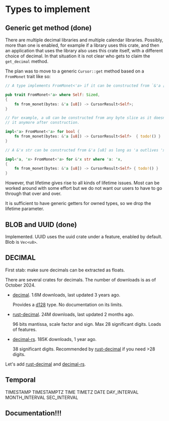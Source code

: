 Types to implement
==================


Generic get method (done)
-------------------------

There are multiple decimal libraries and multiple calendar libraries. Possibly,
more than one is enabled, for example if a library uses this crate, and then an
application that uses the library also uses this crate itself, with a different
choice of decimal. In that situation it is not clear who gets to claim the
`get_decimal` method.

The plan was to move to a generic `Cursor::get` method based on a `FromMonet` trait
like so:

```rust
// A type implements FromMonet<'a> if it can be constructed from `&'a [u8]`.

pub trait FromMonet<'a> where Self: Sized,
{
    fn from_monet(bytes: &'a [u8]) -> CursorResult<Self>;
}

// For example, a u8 can be constructed from any byte slice as it doesn't need
// it anymore after construction.

impl<'a> FromMonet<'a> for bool {
    fn from_monet(bytes: &'a [u8]) -> CursorResult<Self>  { todo!() }
}

// A &'x str can be constructed from &'a [u8] as long as 'a outlives 'x.

impl<'a, 'x> FromMonet<'a> for &'x str where 'a: 'x,
{
    fn from_monet(bytes: &'a [u8]) -> CursorResult<Self> { todo!() }
}
```

However, that lifetime gives rise to all kinds of lifetime issues.
Most can be worked around with some effort but we do not want our
users to have to go through that over and over.

It is sufficient to have generic getters for owned types, so we drop
the lifetime parameter.


BLOB and UUID (done)
--------------------

Implemented. UUID uses the uuid crate under a feature, enabled by default.
Blob is `Vec<u8>`.


DECIMAL
-------

First stab: make sure decimals can be extracted as floats.

There are several crates for decimals. The number of downloads is as of October
2024.

* [decimal]. 1.6M downloads, last updated 3
  years ago.

  Provides a [d128]() type. No documentation on its limits.

* [rust-decimal]. 24M downloads, last
  updated 2 months ago.

  96 bits mantissa, scale factor and sign. Max 28 significant digits.
  Loads of features.

* [decimal-rs]. 185K downloads, 1 year ago.

  38 significant digits. Recommended by [rust-decimal] if you need >28 digits.

Let's add [rust-decimal] and [decimal-rs].


[decimal]: https://crates.io/crates/decimal
[rust-decimal]: https://crates.io/crates/rust_decimal
[decimal-rs]: https://crates.io/crates/decimal-rs


Temporal
--------

TIMESTAMP
TIMESTAMPTZ
TIME
TIMETZ
DATE
DAY_INTERVAL
MONTH_INTERVAL
SEC_INTERVAL



Documentation!!!
----------------

